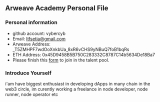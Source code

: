



## Arweave Academy Personal File

### Personal information

- github account: vybercyb
- Email: ltfsetia@gmail.com
- Arweave Address: _T5ZMHPF7wdOoXnkbUa_8xR6vCHS9yNBuQ7foB1bqRs
- ETH Address: 0x45D9458B5B750C283332C8787C14b5634De18Ba7
- Please finish this [form](https://docs.google.com/forms/d/e/1FAIpQLSfWA5fIIcBgmRppm3jNz5vmf9Mai_QMVil-2pO4r7YKn_Zhtw/viewform?usp=sf_link) to join in the talent pool.

### Introduce Yourself
 i'am have biggest enthusiast in developing dApps in many chain in the web3 circle, im curently working a freelance in node developer, node runner, node operator etc









